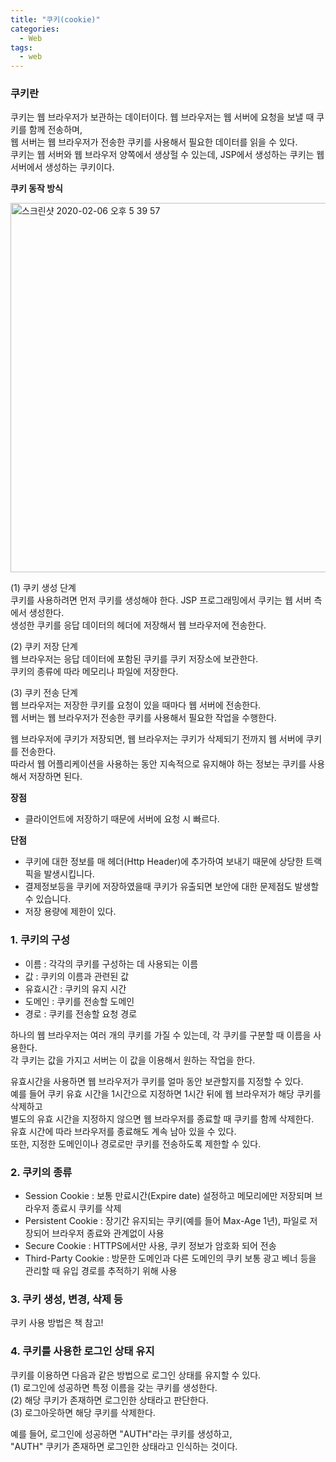 ```yaml
---   
title: "쿠키(cookie)"   
categories:
  - Web
tags:
  - web 
---  
```


### 쿠키란  
쿠키는 웹 브라우저가 보관하는 데이터이다. 웹 브라우저는 웹 서버에 요청을 보낼 때 쿠키를 함께 전송하며,   
웹 서버는 웹 브라우저가 전송한 쿠키를 사용해서 필요한 데이터를 읽을 수 있다.   
쿠키는 웹 서버와 웹 브라우저 양쪽에서 생상헐 수 있는데, JSP에서 생성하는 쿠키는 웹 서버에서 생성하는 쿠키이다.   

**쿠키 동작 방식**      

<img width="591" alt="스크린샷 2020-02-06 오후 5 39 57" src="https://user-images.githubusercontent.com/33855307/73920415-aed54580-4908-11ea-9841-43f460567673.png">

(1) 쿠키 생성 단계   
쿠키를 사용하려면 먼저 쿠키를 생성해야 한다. JSP 프로그래밍에서 쿠키는 웹 서버 측에서 생성한다.   
생성한 쿠키를 응답 데이터의 헤더에 저장해서 웹 브라우저에 전송한다.   

(2) 쿠키 저장 단계   
웹 브라우저는 응답 데이터에 포함된 쿠키를 쿠키 저장소에 보관한다.   
쿠키의 종류에 따라 메모리나 파일에 저장한다.   

(3) 쿠키 전송 단계   
웹 브라우저는 저장한 쿠키를 요청이 있을 때마다 웹 서버에 전송한다.   
웹 서버는 웹 브라우저가 전송한 쿠키를 사용해서 필요한 작업을 수행한다.   

웹 브라우저에 쿠키가 저장되면, 웹 브라우저는 쿠키가 삭제되기 전까지 웹 서버에 쿠키를 전송한다.     
따라서 웹 어플리케이션을 사용하는 동안 지속적으로 유지해야 하는 정보는 쿠키를 사용해서 저장하면 된다.    

**장점**  
- 클라이언트에 저장하기 때문에 서버에 요청 시 빠르다.   

**단점**    
- 쿠키에 대한 정보를 매 헤더(Http Header)에 추가하여 보내기 때문에 상당한 트랙픽을 발생시킵니다.       
- 결제정보등을 쿠키에 저장하였을때 쿠키가 유출되면 보안에 대한 문제점도 발생할 수 있습니다.      
- 저장 용량에 제한이 있다.   

### 1. 쿠키의 구성   
- 이름 : 각각의 쿠키를 구성하는 데 사용되는 이름   
- 값 : 쿠키의 이름과 관련된 값   
- 유효시간 : 쿠키의 유지 시간   
- 도메인 : 쿠키를 전송할 도메인   
- 경로 : 쿠키를 전송할 요청 경로    

하나의 웹 브라우저는 여러 개의 쿠키를 가질 수 있는데, 각 쿠키를 구분할 때 이름을 사용한다.   
각 쿠키는 값을 가지고 서버는 이 값을 이용해서 원하는 작업을 한다.   

유효시간을 사용하면 웹 브라우저가 쿠키를 얼마 동안 보관할지를 지정할 수 있다.   
예를 들어 쿠키 유효 시간을 1시간으로 지정하면 1시간 뒤에 웹 브라우저가 해당 쿠키를 삭제하고   
별도의 유효 시간을 지정하지 않으면 웹 브라우저를 종료할 때 쿠키를 함께 삭제한다.     
유효 시간에 따라 브라우저를 종료해도 계속 남아 있을 수 있다.   
또한, 지정한 도메인이나 경로로만 쿠키를 전송하도록 제한할 수 있다.   

### 2. 쿠키의 종류   
- Session Cookie : 보통 만료시간(Expire date) 설정하고 메모리에만 저장되며 브라우저 종료시 쿠키를 삭제    
- Persistent Cookie	: 장기간 유지되는 쿠키(예를 들어 Max-Age 1년), 파일로 저장되어 브라우저 종료와 관계없이 사용    
- Secure Cookie : HTTPS에서만 사용, 쿠키 정보가 암호화 되어 전송      
- Third-Party Cookie : 방문한 도메인과 다른 도메인의 쿠키 보통 광고 베너 등을 관리할 때 유입 경로를 추적하기 위해 사용    

### 3. 쿠키 생성, 변경, 삭제 등    
쿠키 사용 방법은 책 참고!  

### 4. 쿠키를 사용한 로그인 상태 유지     
쿠키를 이용하면 다음과 같은 방법으로 로그인 상태를 유지할 수 있다.    
(1) 로그인에 성공하면 특정 이름을 갖는 쿠키를 생성한다.   
(2) 해당 쿠키가 존재하면 로그인한 상태라고 판단한다.    
(3) 로그아웃하면 해당 쿠키를 삭제한다.   

예를 들어, 로그인에 성공하면 "AUTH"라는 쿠키를 생성하고,    
"AUTH" 쿠키가 존재하면 로그인한 상태라고 인식하는 것이다.     

